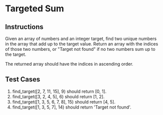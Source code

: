 # Targeted Sum

## Instructions

Given an array of numbers and an integer target, find two unique numbers in the array that add up to the target value. Return an array with the indices of those two numbers, or "Target not found" if no two numbers sum up to the target.

The returned array should have the indices in ascending order.

## Test Cases

1. find_target([2, 7, 11, 15], 9) should return [0, 1].
2. find_target([3, 2, 4, 5], 6) should return [1, 2].
3. find_target([1, 3, 5, 6, 7, 8], 15) should return [4, 5].
4. find_target([1, 3, 5, 7], 14) should return 'Target not found'.
